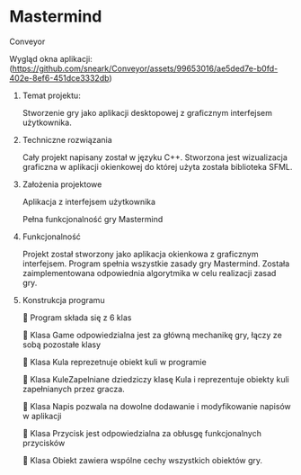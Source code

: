 # Mastermind
Conveyor

Wygląd okna aplikacji: (https://github.com/sneark/Conveyor/assets/99653016/ae5ded7e-b0fd-402e-8ef6-451dce3332db)

1. Temat projektu: 

      Stworzenie gry jako aplikacji desktopowej z graficznym interfejsem użytkownika.

2. Techniczne rozwiązania 

      Cały projekt napisany został w języku C++. Stworzona jest wizualizacja 
      graficzna w aplikacji okienkowej do której użyta została biblioteka SFML.

3. Założenia projektowe 

      Aplikacja z interfejsem użytkownika
   
      Pełna funkcjonalność gry Mastermind

5. Funkcjonalność 

      Projekt został stworzony jako aplikacja okienkowa z graficznym 
      interfejsem. 
      Program spełnia wszystkie zasady gry Mastermind. Została zaimplementowana odpowiednia algorytmika w celu realizacji zasad gry.

6. Konstrukcja programu 

       Program składa się z 6 klas

       Klasa Game odpowiedzialna jest za główną mechanikę gry, łączy ze sobą pozostałe klasy

       Klasa Kula reprezetnuje obiekt kuli w programie

       Klasa KuleZapelniane dziedziczy klasę Kula i reprezentuje obiekty kuli zapełnianych przez gracza.

       Klasa Napis pozwala na dowolne dodawanie i modyfikowanie napisów w aplikacji

       Klasa Przycisk jest odpowiedzialna za obłusgę funkcjonalnych przycisków

       Klasa Obiekt zawiera wspólne cechy wszystkich obiektów gry.

